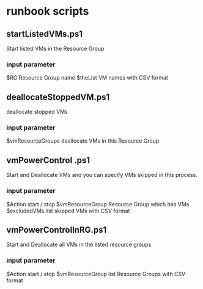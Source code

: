 # runbook scripts

## startListedVMs.ps1

Start listed VMs in the Resource Group

### input parameter

$RG Resource Group name
$theList    VM names with CSV format

## deallocateStoppedVM.ps1

deallocate stopped VMs

### input parameter

$vmResourceGroups deallocate VMs in this Resource Group

## vmPowerControl .ps1

Start and Deallocate VMs and you can specify VMs skipped in this process.

### input parameter

$Action start / stop
$vmResourceGroup    Resource Group which has VMs
$excludedVMs    list skipped VMs with CSV format

## vmPowerControlInRG.ps1

Start and Deallocate all VMs in the listed resource groups

### input parameter
$Action start / stop
$vmResourceGroup    list Resource Groups with CSV format
